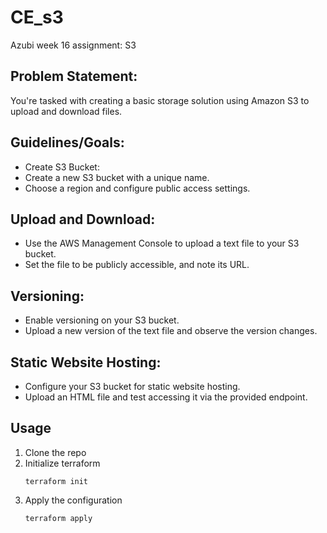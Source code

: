 # CE_s3
Azubi week 16 assignment: S3

## Problem Statement:
You're tasked with creating a basic storage solution using Amazon S3 to upload and download files.

## Guidelines/Goals:
- Create S3 Bucket:
- Create a new S3 bucket with a unique name.
- Choose a region and configure public access settings.

## Upload and Download:
- Use the AWS Management Console to upload a text file to your S3 bucket.
- Set the file to be publicly accessible, and note its URL.
  
## Versioning:
- Enable versioning on your S3 bucket.
- Upload a new version of the text file and observe the version changes.
  
## Static Website Hosting:
- Configure your S3 bucket for static website hosting.
- Upload an HTML file and test accessing it via the provided endpoint.

  
## Usage

1. Clone the repo
2. Initialize terraform
    ```
    terraform init
    ```
3. Apply the configuration
    ```
    terraform apply
    ```
